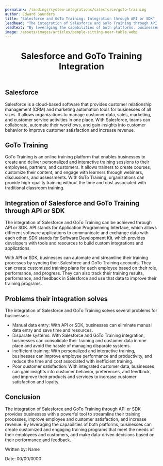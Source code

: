 ```yaml
---
permalink: /landings/system-integrations/salesforce/goto-training
author: Edward Saunders
title: "Salesforce and GoTo Training: Integration through API or SDK"
leadhead: "The integration of Salesforce and GoTo Training through API or SDK provides businesses with a powerful tool to streamline their training processes, improve employee and customer satisfaction, and increase revenue"
leadtext: "By leveraging the capabilities of both platforms, businesses can create customized and engaging training programs that meet the needs of their employees and customers, and make data-driven decisions based on their performance and feedback."
image: /assets/images/articles/people-sitting-near-table.webp
---
```

<div class="arttext">	<header>
		<h1>Salesforce and GoTo Training Integration</h1>
	</header>
	<main>
		<section>
			<h2>Salesforce</h2>
			<p>Salesforce is a cloud-based software that provides customer relationship management (CRM) and marketing automation tools for businesses of all sizes. It allows organizations to manage customer data, sales, marketing, and customer service activities in one place. With Salesforce, teams can collaborate, automate their workflows, and gain insights into customer behavior to improve customer satisfaction and increase revenue.</p>
		</section>
		<section>
			<h2>GoTo Training</h2>
			<p>GoTo Training is an online training platform that enables businesses to create and deliver personalized and interactive training sessions to their employees, partners, and customers. It allows trainers to create courses, customize their content, and engage with learners through webinars, discussions, and assessments. With GoTo Training, organizations can provide high-quality training without the time and cost associated with traditional classroom training.</p>
		</section>
		<section>
			<h2>Integration of Salesforce and GoTo Training through API or SDK</h2>
			<p>The integration of Salesforce and GoTo Training can be achieved through API or SDK. API stands for Application Programming Interface, which allows different software applications to communicate and exchange data with each other. SDK stands for Software Development Kit, which provides developers with tools and resources to build custom integrations and applications.</p>
			<p>With API or SDK, businesses can automate and streamline their training processes by syncing their Salesforce and GoTo Training accounts. They can create customized training plans for each employee based on their role, performance, and progress. They can also track their training results, performance, and feedback in Salesforce and use that data to improve their training programs.</p>
		</section>
		<section>
			<h2>Problems their integration solves</h2>
			<p>The integration of Salesforce and GoTo Training solves several problems for businesses:</p>
			<ul>
				<li>Manual data entry: With API or SDK, businesses can eliminate manual data entry and save time and resources.</li>
				<li>Disparate systems: With Salesforce and GoTo Training integration, businesses can consolidate their training and customer data in one place and avoid the hassle of managing disparate systems.</li>
				<li>Inefficient training: With personalized and interactive training, businesses can improve employee performance and productivity, and reduce the time and cost associated with inefficient training.</li>
				<li>Poor customer satisfaction: With integrated customer data, businesses can gain insights into customer behavior, preferences, and feedback, and improve their products and services to increase customer satisfaction and loyalty.</li>
			</ul>
		</section>
		<section>
			<h2>Conclusion</h2>
			<p>The integration of Salesforce and GoTo Training through API or SDK provides businesses with a powerful tool to streamline their training processes, improve employee and customer satisfaction, and increase revenue. By leveraging the capabilities of both platforms, businesses can create customized and engaging training programs that meet the needs of their employees and customers, and make data-driven decisions based on their performance and feedback.</p>
		</section>
	</main>
	<footer>
		<p>Written by: Name</p>
		<p>Date: 00/00/0000</p>
	</footer>
</div>